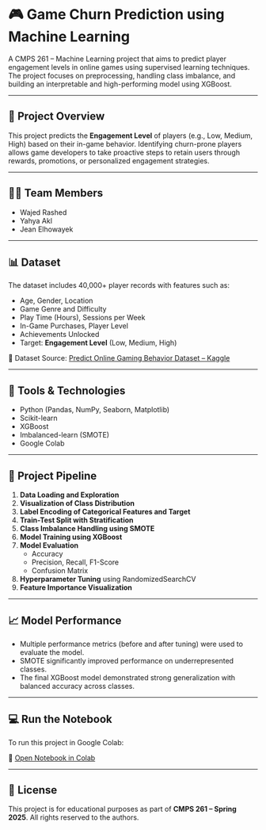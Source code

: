 # 🎮 Game Churn Prediction using Machine Learning

A CMPS 261 – Machine Learning project that aims to predict player engagement levels in online games using supervised learning techniques. The project focuses on preprocessing, handling class imbalance, and building an interpretable and high-performing model using XGBoost.

---

## 📁 Project Overview

This project predicts the **Engagement Level** of players (e.g., Low, Medium, High) based on their in-game behavior. Identifying churn-prone players allows game developers to take proactive steps to retain users through rewards, promotions, or personalized engagement strategies.

---

## 👨‍💻 Team Members

- Wajed Rashed  
- Yahya Akl  
- Jean Elhowayek

---

## 📊 Dataset

The dataset includes 40,000+ player records with features such as:

- Age, Gender, Location  
- Game Genre and Difficulty  
- Play Time (Hours), Sessions per Week  
- In-Game Purchases, Player Level  
- Achievements Unlocked  
- Target: **Engagement Level** (Low, Medium, High)

🔗 Dataset Source: [Predict Online Gaming Behavior Dataset – Kaggle](https://www.kaggle.com/datasets/rabieelkharoua/predict-online-gaming-behavior-dataset)

---

## 🔧 Tools & Technologies

- Python (Pandas, NumPy, Seaborn, Matplotlib)
- Scikit-learn
- XGBoost
- Imbalanced-learn (SMOTE)
- Google Colab

---

## 🧪 Project Pipeline

1. **Data Loading and Exploration**
2. **Visualization of Class Distribution**
3. **Label Encoding of Categorical Features and Target**
4. **Train-Test Split with Stratification**
5. **Class Imbalance Handling using SMOTE**
6. **Model Training using XGBoost**
7. **Model Evaluation**  
   - Accuracy  
   - Precision, Recall, F1-Score  
   - Confusion Matrix
8. **Hyperparameter Tuning** using RandomizedSearchCV
9. **Feature Importance Visualization**

---

## 📈 Model Performance

- Multiple performance metrics (before and after tuning) were used to evaluate the model.
- SMOTE significantly improved performance on underrepresented classes.
- The final XGBoost model demonstrated strong generalization with balanced accuracy across classes.

---

## 💻 Run the Notebook

To run this project in Google Colab:

🔗 [Open Notebook in Colab](https://colab.research.google.com/drive/1uu1niunRRD7SEQUflz6Bon-B73ehhVD4?usp=sharing)

---

## 📄 License

This project is for educational purposes as part of **CMPS 261 – Spring 2025**. All rights reserved to the authors.
